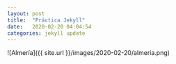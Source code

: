 ```yaml
---
layout: post
title:  "Práctica Jekyll"
date:   2020-02-20 04:04:54
categories: jekyll update
---
```


![Almería]({{ site.url }}/images/2020-02-20/almeria.png)